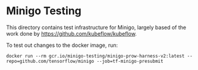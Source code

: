# Minigo Testing

This directory contains test infrastructure for Minigo, largely based of the
work done by https://github.com/kubeflow/kubeflow.

To test out changes to the docker image, run:

```shell
docker run --rm gcr.io/minigo-testing/minigo-prow-harness-v2:latest --repo=github.com/tensorflow/minigo --job=tf-minigo-presubmit
```
